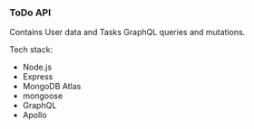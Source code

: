 ### ToDo API

Contains User data and Tasks GraphQL queries and mutations.

Tech stack:

- Node.js
- Express
- MongoDB Atlas
- mongoose
- GraphQL
- Apollo

